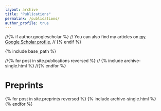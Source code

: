 ```yaml
---
layout: archive
title: "Publications"
permalink: /publications/
author_profile: true
---
```


//{% if author.googlescholar %}
// You can also find my articles on <u><a href="{{author.googlescholar}}">my Google Scholar profile</a>.</u>
// {% endif %}

{% include base_path %}

//{% for post in site.publications reversed %}
//  {% include archive-single.html %}
//{% endfor %}

Preprints
====

{% for post in site.preprints reversed %}
  {% include archive-single.html %}
{% endfor %}
